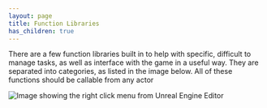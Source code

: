 ```yaml
---
layout: page
title: Function Libraries
has_children: true
---
```


There are a few function libraries built in to help with specific, difficult to manage tasks, as well as interface with the game in a useful way. They are separated into categories, as listed in the image below. All of these functions should be callable from any actor

![Image showing the right click menu from Unreal Engine Editor](/DRGLib/Media/FullDocs/RightClickMenu.png)
